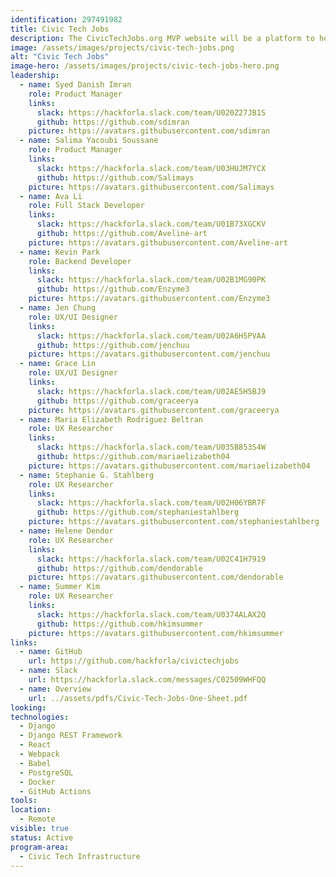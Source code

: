 ```yaml
---
identification: 297491982
title: Civic Tech Jobs
description: The CivicTechJobs.org MVP website will be a platform to help prospective volunteers find inter disciplinary projects that will be useful for their career development while contributing to positive civic impact and a CMS for Hack for LA projects to be able to list their open roles.<br><br>The tool will match volunteers by availability, role, and program area. Future iterations of the platform will focus helping volunteers find volunteer opportunities that match paid job postings, so that a volunteer can better prepare themselves for the marketplace.
image: /assets/images/projects/civic-tech-jobs.png
alt: "Civic Tech Jobs"
image-hero: /assets/images/projects/civic-tech-jobs-hero.png
leadership: 
  - name: Syed Danish Imran
    role: Product Manager
    links:
      slack: https://hackforla.slack.com/team/U020Z27JB1S
      github: https://github.com/sdimran
    picture: https://avatars.githubusercontent.com/sdimran
  - name: Salima Yacoubi Soussane 
    role: Product Manager
    links:
      slack: https://hackforla.slack.com/team/U03HUJM7YCX
      github: https://github.com/Salimays
    picture: https://avatars.githubusercontent.com/Salimays
  - name: Ava Li
    role: Full Stack Developer
    links:
      slack: https://hackforla.slack.com/team/U01B73XGCKV
      github: https://github.com/Aveline-art
    picture: https://avatars.githubusercontent.com/Aveline-art
  - name: Kevin Park
    role: Backend Developer
    links:
      slack: https://hackforla.slack.com/team/U02B1MG90PK
      github: https://github.com/Enzyme3
    picture: https://avatars.githubusercontent.com/Enzyme3
  - name: Jen Chung
    role: UX/UI Designer
    links:
      slack: https://hackforla.slack.com/team/U02A6H5PVAA
      github: https://github.com/jenchuu
    picture: https://avatars.githubusercontent.com/jenchuu
  - name: Grace Lin
    role: UX/UI Designer
    links:
      slack: https://hackforla.slack.com/team/U02AE5H5BJ9
      github: https://github.com/graceerya
    picture: https://avatars.githubusercontent.com/graceerya
  - name: Maria Elizabeth Rodriguez Beltran
    role: UX Researcher
    links:
      slack: https://hackforla.slack.com/team/U035B853S4W
      github: https://github.com/mariaelizabeth04
    picture: https://avatars.githubusercontent.com/mariaelizabeth04
  - name: Stephanie G. Stahlberg
    role: UX Researcher
    links:
      slack: https://hackforla.slack.com/team/U02H06YBR7F
      github: https://github.com/stephaniestahlberg
    picture: https://avatars.githubusercontent.com/stephaniestahlberg
  - name: Helene Dendor
    role: UX Researcher
    links:
      slack: https://hackforla.slack.com/team/U02C41H7919
      github: https://github.com/dendorable
    picture: https://avatars.githubusercontent.com/dendorable
  - name: Summer Kim
    role: UX Researcher
    links:
      slack: https://hackforla.slack.com/team/U0374ALAX2Q
      github: https://github.com/hkimsummer
    picture: https://avatars.githubusercontent.com/hkimsummer
links: 
  - name: GitHub
    url: https://github.com/hackforla/civictechjobs
  - name: Slack
    url: https://hackforla.slack.com/messages/C02509WHFQQ
  - name: Overview
    url: ../assets/pdfs/Civic-Tech-Jobs-One-Sheet.pdf
looking: 
technologies: 
  - Django
  - Django REST Framework
  - React
  - Webpack
  - Babel
  - PostgreSQL
  - Docker
  - GitHub Actions
tools: 
location: 
  - Remote
visible: true
status: Active
program-area: 
  - Civic Tech Infrastructure
---
```

